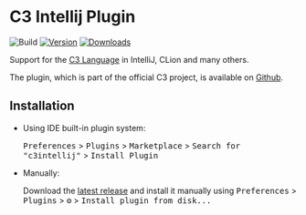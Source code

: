 # C3 Intellij Plugin

![Build](https://github.com/c3lang/intellij-plugin/workflows/Build/badge.svg)
[![Version](https://img.shields.io/jetbrains/plugin/v/21619.svg)](https://plugins.jetbrains.com/plugin/21619)
[![Downloads](https://img.shields.io/jetbrains/plugin/d/21619.svg)](https://plugins.jetbrains.com/plugin/21619)

<!-- Plugin description -->
Support for the [C3 Language](https://c3-lang.org/) in IntelliJ, CLion and many others.

The plugin, which is part of the official C3 project, is available on [Github](https://github.com/c3lang/c3intellij).

<!-- Plugin description end -->

## Installation

- Using IDE built-in plugin system:

  <kbd>Preferences</kbd> > <kbd>Plugins</kbd> > <kbd>Marketplace</kbd> > <kbd>Search for "c3intellij"</kbd> >
  <kbd>Install Plugin</kbd>
  
- Manually:

  Download the [latest release](https://github.com/c3lang/intellij-plugin/releases/latest) and install it manually using
  <kbd>Preferences</kbd> > <kbd>Plugins</kbd> > <kbd>⚙️</kbd> > <kbd>Install plugin from disk...</kbd>


